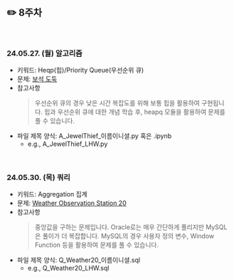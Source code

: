 ## ✏️ 8주차

</br>

### 24.05.27. (월) 알고리즘
- 키워드: Heqp(힙)/Priority Queue(우선순위 큐)
- 문제: [보석 도둑](https://www.acmicpc.net/problem/1202)
- 참고사항
  > 우선순위 큐의 경우 낮은 시간 복잡도를 위해 보통 힙을 활용하여 구현됩니다.
  > 힙과 우선순위 큐에 대한 개념 학습 후, heapq 모듈을 활용하여 문제를 풀 수 있습니다.
- 파일 제목 양식: A_JewelThief_이름이니셜.py 혹은 .ipynb
  - e.g., A_JewelThief_LHW.py


</br>

### 24.05.30. (목) 쿼리
- 키워드: Aggregation 집계
- 문제: [Weather Observation Station 20](https://www.hackerrank.com/challenges/weather-observation-station-20/problem?isFullScreen=true)
- 참고사항
  > 중앙값을 구하는 문제입니다. Oracle로는 매우 간단하게 풀리지만 MySQL은 풀이가 더 복잡합니다.
  > MySQL의 경우 사용자 정의 변수, Window Function 등을 활용하여 문제를 풀 수 있습니다.
- 파일 제목 양식: Q_Weather20_이름이니셜.sql
  - e.g., Q_Weather20_LHW.sql

</br>
